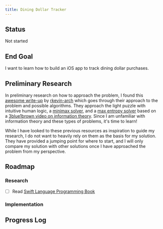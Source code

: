 ```yaml
---
title: Dining Dollar Tracker
---
```


## Status

Not started

## End Goal

I want to learn how to build an iOS app to track dining dollar purchases.

## Preliminary Research

In preliminary research on how to approach the problem, I found this [awesome write-up](https://gist.github.com/rkevin-arch/77fc4949ae5ccd407c372251ddcfb279?permalink_comment_id=5085588) by [rkevin-arch](https://gist.github.com/rkevin-arch) which goes through their approach to the problem and possible algorithms. They approach the light puzzle with intuitive human logic, a [minimax solver](https://en.wikipedia.org/wiki/Minimax), and a [max entropy solver](https://en.wikipedia.org/wiki/Entropy_(information_theory)) based on a [3blue1brown video on information theory](https://www.youtube.com/watch?v=v68zYyaEmEA). Since I am unfamiliar with information theory and these types of problems, it's time to learn!

While I have looked to these previous resources as inspiration to guide my research, I do not want to heavily rely on them as the basis for my solution. They have provided a jumping point for where to start, and I will only compare my solution with other solutions once I have approached the problem from my perspective.

## Roadmap

### Research

- [ ] Read [Swift Language Programming Book](https://docs.swift.org/swift-book/)

### Implementation

## Progress Log
